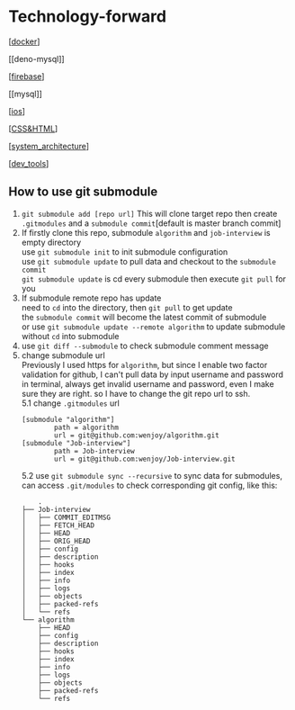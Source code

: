 # Technology-forward

[[docker]]

[[deno-mysql]]

[[firebase]]

[[mysql]]

[[ios]]

[[CSS&HTML]]

[[system_architecture]]

[[dev_tools]]

[//begin]: # "Autogenerated link references for markdown compatibility"
[docker]: system-architecture/docker "Docker"
[firebase]: firebase "Firebase"
[ios]: mobile/ios "IOS developing"
[CSS&HTML]: CSS&HTML "CSS & HTML"
[system_architecture]: system-architecture/system_architecture "System architecture"
[dev_tools]: dev_tools "dev_tools"
[//end]: # "Autogenerated link references"


## How to use git submodule
1. `git submodule add [repo url]`
This will clone target repo then create `.gitmodules` and a `submodule commit`[default is master branch commit]  
2. If firstly clone this repo, submodule `algorithm` and `job-interview` is empty directory  
use `git submodule init` to init submodule configuration  
use `git submodule update` to pull data and checkout to the `submodule commit`  
`git submodule update` is cd every submodule then execute `git pull` for you  
3. If submodule remote repo has update  
need to `cd` into the directory, then `git pull` to get update  
the `submodule commit` will become the latest commit of submodule  
or use `git submodule update --remote algorithm` to update submodule without `cd` into submodule
4. use `git diff --submodule` to check submodule comment message
5. change submodule url  
Previously I used https for `algorithm`, but since I enable two factor validation for github, I can't pull data by input username and password in terminal, always get invalid username and password, even I make sure they are right. so I have to change the git repo url to ssh.   
    5.1 change `.gitmodules` url
      ```
      [submodule "algorithm"]
              path = algorithm
              url = git@github.com:wenjoy/algorithm.git
      [submodule "Job-interview"]
              path = Job-interview
              url = git@github.com:wenjoy/Job-interview.git
      ```
    5.2 use `git submodule sync --recursive` to sync data for submodules, can access `.git/modules` to check corresponding git config, like this:
    ```
        .
    ├── Job-interview
    │   ├── COMMIT_EDITMSG
    │   ├── FETCH_HEAD
    │   ├── HEAD
    │   ├── ORIG_HEAD
    │   ├── config
    │   ├── description
    │   ├── hooks
    │   ├── index
    │   ├── info
    │   ├── logs
    │   ├── objects
    │   ├── packed-refs
    │   └── refs
    └── algorithm
        ├── HEAD
        ├── config
        ├── description
        ├── hooks
        ├── index
        ├── info
        ├── logs
        ├── objects
        ├── packed-refs
        └── refs
```